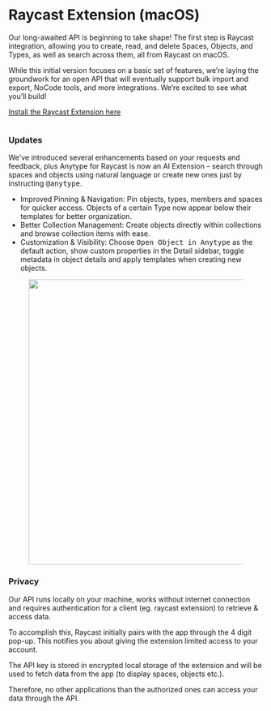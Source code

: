 # Raycast Extension (macOS)

Our long-awaited API is beginning to take shape! The first step is Raycast integration, allowing you to create, read, and delete Spaces, Objects, and Types, as well as search across them, all from Raycast on macOS.

While this initial version focuses on a basic set of features, we’re laying the groundwork for an open API that will eventually support bulk import and export, NoCode tools, and more integrations. We’re excited to see what you’ll build!

[Install the Raycast Extension here](https://www.raycast.com/any/anytype)

<figure><img src="../../../.gitbook/assets/raycast_2x.png" alt=""><figcaption></figcaption></figure>

### Updates

We've introduced several enhancements based on your requests and feedback, plus Anytype for Raycast is now an AI Extension – search through spaces and objects using natural language or create new ones just by instructing <kbd>@anytype</kbd>.

* Improved Pinning & Navigation: Pin objects, types, members and spaces for quicker access. Objects of a certain Type now appear below their templates for better organization.
* Better Collection Management: Create objects directly within collections and browse collection items with ease.
* Customization & Visibility: Choose <kbd>Open Object in Anytype</kbd> as the default action, show custom properties in the Detail sidebar, toggle metadata in object details and apply templates when creating new objects.

<figure><img src="../../../.gitbook/assets/Screenshot 2025-03-17 at 11.43.00 AM.png" alt="" width="563"><figcaption></figcaption></figure>

### Privacy

Our API runs locally on your machine, works without internet connection and requires authentication for a client (eg. raycast extension) to retrieve & access data.

To accomplish this, Raycast initially pairs with the app through the 4 digit pop-up. This notifies you about giving the extension limited access to your account.

The API key is stored in encrypted local storage of the extension and will be used to fetch data from the app (to display spaces, objects etc.).

Therefore, no other applications than the authorized ones can access your data through the API.
